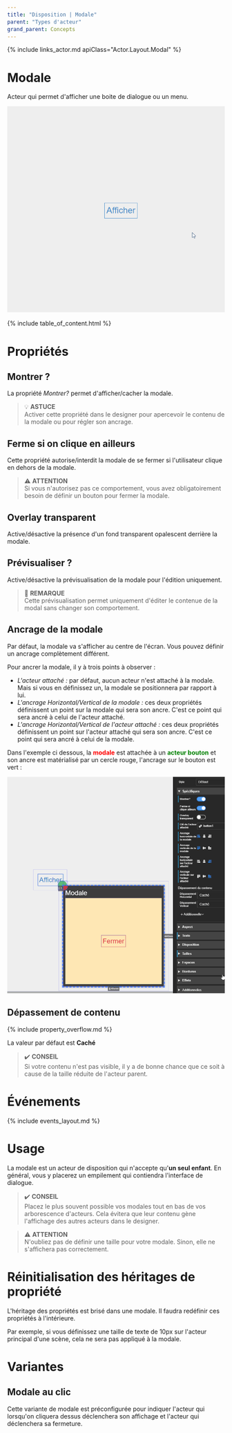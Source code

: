 ```yaml
---
title: "Disposition | Modale"
parent: "Types d'acteur"
grand_parent: Concepts
---
```



{% include links_actor.md apiClass="Actor.Layout.Modal" %}

# Modale

Acteur qui permet d'afficher une boite de dialogue ou un menu.

![SynApps](../../assets/concepts/actor/modal/sample-01.gif)

{% include table_of_content.html %}

# Propriétés

## Montrer ?

La propriété *Montrer?* permet d'afficher/cacher la modale.

> 💡 **ASTUCE**<br>
> Activer cette propriété dans le designer pour apercevoir le contenu de la modale ou pour régler son ancrage.


## Ferme si on clique en ailleurs

Cette propriété autorise/interdit la modale de se fermer si l'utilisateur clique en dehors de la modale.

> ⚠️ **ATTENTION**<br>
> Si vous n'autorisez pas ce comportement, vous avez obligatoirement besoin de définir un bouton pour fermer la modale.

## Overlay transparent

Active/désactive la présence d'un fond transparent opalescent derrière la modale.

## Prévisualiser ?

Active/désactive la prévisualisation de la modale pour l'édition uniquement.

> 📌 **REMARQUE**<br>
> Cette prévisualisation permet uniquement d'éditer le contenue de la modal sans changer son comportement.

## Ancrage de la modale

Par défaut, la modale va s'afficher au centre de l'écran. Vous pouvez définir un ancrage complètement différent.

Pour ancrer la modale, il y à trois points à observer :
- *L'acteur attaché :* par défaut, aucun acteur n'est attaché à la modale. Mais si vous en définissez un, la modale se positionnera par rapport à lui.
- *L'ancrage Horizontal/Vertical de la modale :* ces deux propriétés définissent un point sur la modale qui sera son ancre. C'est ce point qui sera ancré à celui de l'acteur attaché.
- *L'ancrage Horizontal/Vertical de l'acteur attaché :* ces deux propriétés définissent un point sur l'acteur attaché qui sera son ancre. C'est ce point qui sera ancré à celui de la modale.

Dans l'exemple ci dessous, la <span style="color: red;">**modale**</span> est attachée à un <span style="color: green;">**acteur bouton**</span> et son ancre est matérialisé par un cercle rouge, l'ancrage sur le bouton est vert :

![SynApps](../../assets/concepts/actor/modal/sample-02.gif)



## Dépassement de contenu

{% include property_overflow.md %}

La valeur par défaut est **Caché**

> ✔️ **CONSEIL**<br>
> Si votre contenu n'est pas visible, il y a de bonne chance que ce soit à cause de la taille réduite de l'acteur parent.


# Événements

{% include events_layout.md %}

# Usage

La modale est un acteur de disposition qui n'accepte qu'**un seul enfant**. En général, vous y placerez un empilement qui contiendra l'interface de dialogue.

> ✔️ **CONSEIL**<br>
> Placez le plus souvent possible vos modales tout en bas de vos arborescence d'acteurs. Cela évitera que leur contenu gène l'affichage des autres acteurs dans le designer.

> ⚠️ **ATTENTION**<br>
> N'oubliez pas de définir une taille pour votre modale. Sinon, elle ne s'affichera pas correctement.

# Réinitialisation des héritages de propriété

L'héritage des propriétés est brisé dans une modale. Il faudra redéfinir ces propriétés à l'intérieure.

Par exemple, si vous définissez une taille de texte de 10px sur l'acteur principal d'une scène, cela ne sera pas appliqué à la modale.


# Variantes

## Modale au clic

Cette variante de modale est préconfigurée pour indiquer l'acteur qui lorsqu'on cliquera dessus déclenchera son affichage et l'acteur qui déclenchera sa fermeture.
